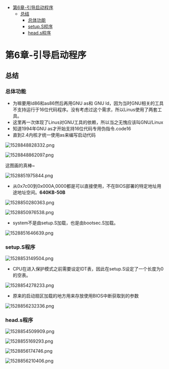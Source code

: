 <!-- TOC depthFrom:1 depthTo:6 withLinks:1 updateOnSave:1 orderedList:0 -->

- [第6章-引导启动程序](#第6章-引导启动程序)
	- [总结](#总结)
		- [总体功能](#总体功能)
		- [setup.S程序](#setups程序)
		- [head.s程序](#heads程序)

<!-- /TOC -->
# 第6章-引导启动程序

## 总结

### 总体功能

* 为嘛要用ld86和as86然后再用GNU as和 GNU ld，因为当时GNU相关的工具不支持运行于16位代码程序。没有考虑过这个需求，所以Linus使用了两套工具。
* 这里再一次体现了Linus对GNU工具的依赖，所以当之无愧应该叫GNU/Linux
* 知道1994年GNU as才开始支持16位代码专用伪指令.code16
* 直到2.4内核才统一使用as来编写启动代码

![1528848828332.png](image/1528848828332.png)

![1528848862097.png](image/1528848862097.png)

这图画的真棒~

![1528851975844.png](image/1528851975844.png)

* 从0x7c00到0x000A,0000都是可以直接使用，不在BIOS部署的特定地址用途地址空间。**640KB-50B**

![1528850280363.png](image/1528850280363.png)

![1528850976538.png](image/1528850976538.png)

* system不是由setup.S加载，也是由bootsec.S加载。

![1528851646639.png](image/1528851646639.png)

### setup.S程序

![1528853149504.png](image/1528853149504.png)

* CPU在进入保护模式之前需要设定IDT表，因此在setup.S设定了一个长度为0的空表。

![1528854278233.png](image/1528854278233.png)

* 原来的启动扇区加载的地方用来存放使用BIOS中断获取到的参数

![1528856232336.png](image/1528856232336.png)

### head.s程序

![1528854509909.png](image/1528854509909.png)

![1528855169293.png](image/1528855169293.png)

![1528856174746.png](image/1528856174746.png)

![1528856210406.png](image/1528856210406.png)
